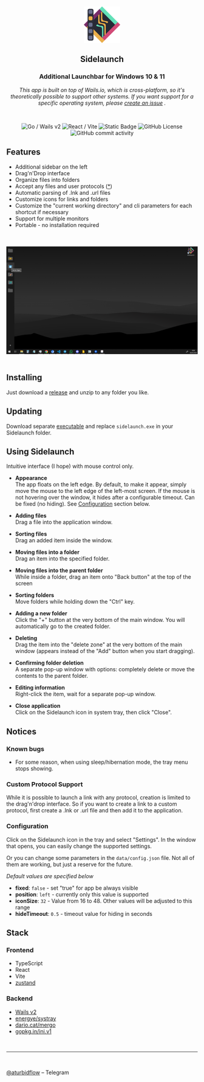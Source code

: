 <br />
<br />

<h2 align="center">
    <img alt="Sidelaunch" src="https://raw.githubusercontent.com/markushevpro/sidelaunch/master/assets/logo.png" height="96" />
    <br/>
    <br/>
    Sidelaunch
  <br/>
</h2>

<h3 align="center">
    Additional Launchbar for Windows 10 & 11
</h3>

<p align="center">
    <i>This app is built on top of Wails.io, which is cross-platform, so it's theoretically possible to support other systems. If you want support for a specific operating system, please <a href="https://github.com/markushevpro/sidelaunch/issues/new">create an issue</a> .</i>
</p>


<br />

<p align="center">
    <img alt="Go / Wails v2" src="https://img.shields.io/badge/Go-Wails_v2-red" />
    <img alt="React / Vite" src="https://img.shields.io/badge/React-Vite-blue" />
    <img alt="Static Badge" src="https://img.shields.io/badge/UFO-Architecture-green" />
    <img alt="GitHub License" src="https://img.shields.io/github/license/markushevpro/sidelaunch" />
    <img alt="GitHub commit activity" src="https://img.shields.io/github/commit-activity/t/markushevpro/sidelaunch" />
</p>

## Features
- Additional sidebar on the left
- Drag'n'Drop interface
- Organize files into folders
- Accept any files and user protocols ([*](#custom-protocol-support))
- Automatic parsing of .lnk and .url files
- Customize icons for links and folders
- Customize the "current working directory" and cli parameters for each shortcut if necessary
- Support for multiple monitors
- Portable - no installation required

<p align="center">
    <br/><br/>
    <img alt="Sidelaunch Screenshot" src="https://raw.githubusercontent.com/markushevpro/sidelaunch/master/assets/screenshot.png" />
    <br/><br/>
</p>

## Installing
Just download a [release](https://github.com/markushevpro/sidelaunch/releases/latest) and unzip to any folder you like.

## Updating
Download separate [executable](https://github.com/markushevpro/sidelaunch/releases/latest) and replace `sidelaunch.exe` in your Sidelaunch folder.

## Using Sidelaunch
Intuitive interface (I hope) with mouse control only.

- **Appearance**<br/>
The app floats on the left edge. By default, to make it appear, simply move the mouse to the left edge of the left-most screen. If the mouse is not hovering over the window, it hides after a configurable timeout. Can be fixed (no hiding). See [Configuration](#configuration) section below.

- **Adding files**<br/>
Drag a file into the application window.

- **Sorting files**<br/>
Drag an added item inside the window.

- **Moving files into a folder**<br/>
Drag an item into the specified folder.

- **Moving files into the parent folder**<br/>
While inside a folder, drag an item onto "Back button" at the top of the screen

- **Sorting folders**<br/>
Move folders while holding down the "Ctrl" key.

- **Adding a new folder**<br/>
Click the "+" button at the very bottom of the main window. You will automatically go to the created folder.

- **Deleting**<br/>
Drag the item into the "delete zone" at the very bottom of the main window (appears instead of the "Add" button when you start dragging).

- **Confirming folder deletion**<br/>
A separate pop-up window with options: completely delete or move the contents to the parent folder.

- **Editing information**<br/>
Right-click the item, wait for a separate pop-up window.

- **Close application**<br/>
Click on the Sidelaunch icon in system tray, then click "Close".

## Notices

### Known bugs
- For some reason, when using sleep/hibernation mode, the tray menu stops showing.

### Custom Protocol Support
While it is possible to launch a link with any protocol, creation is limited to the drag'n'drop interface. So if you want to create a link to a custom protocol, first create a .lnk or .url file and then add it to the application.

### Configuration
Click on the Sidelaunch icon in the tray and select "Settings". In the window that opens, you can easily change the supported settings.

Or you can change some parameters in the `data/config.json` file. Not all of them are working, but just a reserve for the future.

_Default values ​​are specified below_

- **fixed**: `false` - set "true" for app be always visible
- **position**: `left` - currently only this value is supported
- **iconSize**: `32` - Value from 16 to 48. Other values ​​will be adjusted to this range
- **hideTimeout**: `0.5` - timeout value for hiding in seconds

## Stack
### Frontend
- TypeScript
- React
- Vite
- [zustand](https://github.com/pmndrs/zustand)
### Backend
- [Wails v2](https://github.com/wailsapp/wails)
- [energye/systray](https://github.com/energye/systray)
- [dario.cat/mergo](https://github.com/darccio/mergo)
- [gopkg.in/ini.v1](https://github.com/go-ini/ini/tree/v1.67.0)

<br/>
<hr />
<br/>

[@aturbidflow](https://t.me/aturbidflow) – Telegram